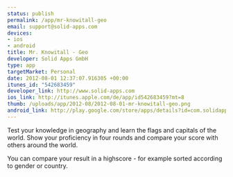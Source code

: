 ```yaml
--- 
status: publish
permalink: /app/mr-knowitall-geo
email: support@solid-apps.com
devices: 
- ios
- android
title: Mr. Knowitall - Geo
developer: Solid Apps GmbH
type: app
targetMarket: Personal
date: 2012-08-01 12:37:07.916305 +00:00
itunes_id: "542683459"
developer_link: http://www.solid-apps.com
ios_link: http://itunes.apple.com/de/app/id542683459?mt=8
thumb: /uploads/app/2012-08/2012-08-01-mr-knowitall-geo.png
android_link: http://play.google.com/store/apps/details?id=com.solidapps.geoquiz
---
```


Test your knowledge in geography and learn the flags and capitals of the world. Show your proficiency in four rounds and compare your score with others around the world.

You can compare your result in a highscore - for example sorted according to gender or country. 
